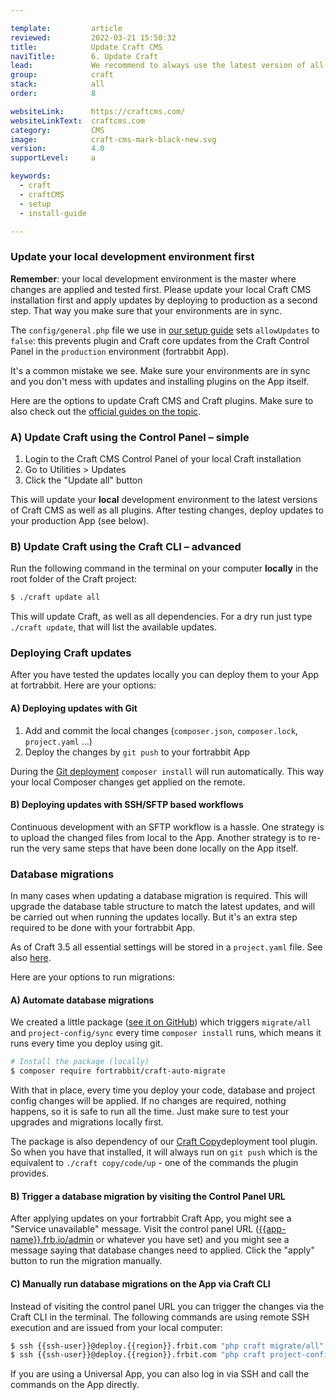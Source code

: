 ```yaml
---

template:         article
reviewed:         2022-03-21 15:50:32
title:            Update Craft CMS
naviTitle:        6. Update Craft
lead:             We recommend to always use the latest version of all software for security reasons. Mind that you are responsible for the software you write yourself and use. Here are some strategies to best keep Craft CMS up-to-date.
group:            craft
stack:            all
order:            8

websiteLink:      https://craftcms.com/
websiteLinkText:  craftcms.com
category:         CMS
image:            craft-cms-mark-black-new.svg
version:          4.0
supportLevel:     a

keywords:
  - craft
  - craftCMS
  - setup
  - install-guide

---
```


 

### Update your local development environment first

**Remember**: your local development environment is the master where changes are applied and tested first. Please update your local Craft CMS installation first and apply updates by deploying to production as a second step. That way you make sure that your environments are in sync.

The `config/general.php` file we use in [our setup guide](/craft-setup#toc-configuration-settings) sets `allowUpdates` to `false`: this prevents plugin and Craft core updates from the Craft Control Panel in the `production` environment (fortrabbit App).

It's a common mistake we see. Make sure your environments are in sync and you don't mess with updates and installing plugins on the App itself. 

Here are the options to update Craft CMS and Craft plugins. Make sure to also check out the [official guides on the topic](https://craftcms.com/docs/3.x/updating.html).


### A) Update Craft using the Control Panel – simple

1. Login to the Craft CMS Control Panel of your local Craft installation
2. Go to Utilities > Updates
3. Click the "Update all" button

This will update your **local** development environment to the latest versions of Craft CMS as well as all plugins. After testing changes, deploy updates to your production App (see below).


### B) Update Craft using the Craft CLI – advanced

Run the following command in the terminal on your computer **locally** in the root folder of the Craft project:

```bash
$ ./craft update all
```

This will update Craft, as well as all dependencies. For a dry run just type `./craft update`, that will list the available updates.


### Deploying Craft updates

After you have tested the updates locally you can deploy them to your App at fortrabbit. Here are your options:


#### A) Deploying updates with Git

1. Add and commit the local changes (`composer.json`, `composer.lock`, `project.yaml` …)
2. Deploy the changes by `git push` to your fortrabbit App

During the [Git deployment](/git-deployment) `composer install` will run automatically. This way your local Composer changes get applied on the remote. 


#### B) Deploying updates with SSH/SFTP based workflows

Continuous development with an SFTP workflow is a hassle. One strategy is to upload the changed files from local to the App. Another strategy is to re-run the very same steps that have been done locally on the App itself.


### Database migrations

In many cases when updating a database migration is required. This will upgrade the database table structure to match the latest updates, and will be carried out when running the updates locally. But it's an extra step required to be done with your fortrabbit App.

As of Craft 3.5 all essential settings will be stored in a `project.yaml` file. See also [here](/craft-tune#toc-using-project-config).

Here are your options to run migrations:


#### A) Automate database migrations

We created a little package ([see it on GitHub](https://github.com/fortrabbit/craft-auto-migrate)) which triggers `migrate/all` and `project-config/sync` every time `composer install` runs, which means it runs every time you deploy using git.

```bash
# Install the package (locally)
$ composer require fortrabbit/craft-auto-migrate
```

With that in place, every time you deploy your code, database and project config changes will be applied. If no changes are required, nothing happens, so it is safe to run all the time. Just make sure to test your upgrades and migrations locally first.

The package is also dependency of our [Craft Copy](https://github.com/fortrabbit/craft-copy)deployment tool plugin. So when you have that installed, it will always run on `git push` which is the equivalent to `./craft copy/code/up` - one of the commands the plugin provides.


#### B) Trigger a database migration by visiting the Control Panel URL

After applying updates on your fortrabbit Craft App, you might see a "Service unavailable" message. Visit the control panel URL ([{{app-name}}.frb.io/admin](https://{{app-name}}.frb.io/admin) or whatever you have set) and you might see a message saying that database changes need to applied. Click the "apply" button to run the migration manually. 


#### C) Manually run database migrations on the App via Craft CLI

Instead of visiting the control panel URL you can trigger the changes via the Craft CLI in the terminal. The following commands are using remote SSH execution and are issued from your local computer:

```bash
$ ssh {{ssh-user}}@deploy.{{region}}.frbit.com "php craft migrate/all"
$ ssh {{ssh-user}}@deploy.{{region}}.frbit.com "php craft project-config/apply"
```

If you are using a Universal App, you can also log in via SSH and call the commands on the App directly.



